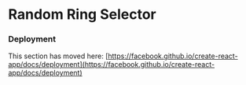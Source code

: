 # Random Ring Selector

### Deployment

This section has moved here: [https://facebook.github.io/create-react-app/docs/deployment](https://facebook.github.io/create-react-app/docs/deployment)
